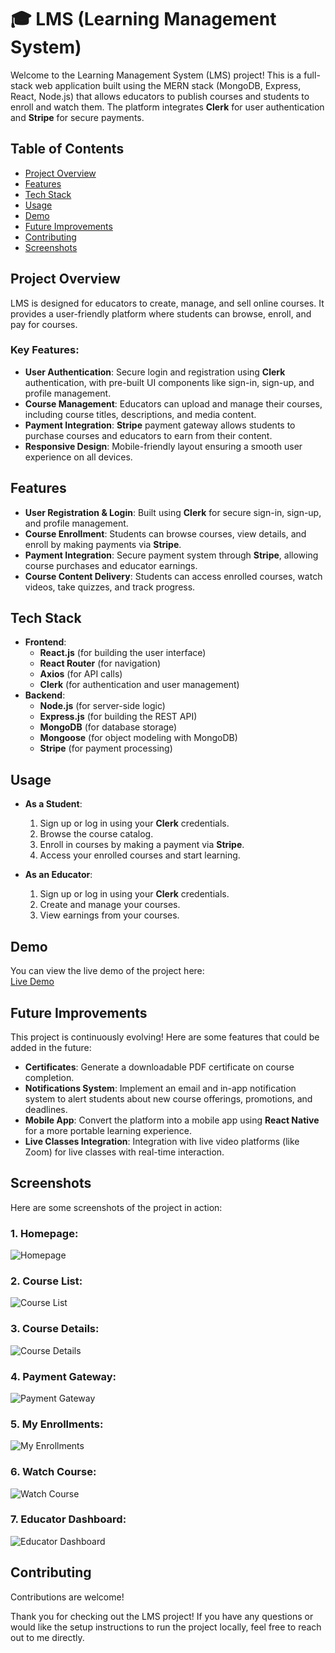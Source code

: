 # 🎓 LMS (Learning Management System)

Welcome to the Learning Management System (LMS) project! This is a full-stack web application built using the MERN stack (MongoDB, Express, React, Node.js) that allows educators to publish courses and students to enroll and watch them. The platform integrates **Clerk** for user authentication and **Stripe** for secure payments.

## Table of Contents

- [Project Overview](#project-overview)
- [Features](#features)
- [Tech Stack](#tech-stack)
- [Usage](#usage)
- [Demo](#demo)
- [Future Improvements](#future-improvements)
- [Contributing](#contributing)
- [Screenshots](#screenshots)

## Project Overview

LMS is designed for educators to create, manage, and sell online courses. It provides a user-friendly platform where students can browse, enroll, and pay for courses.

### Key Features:
- **User Authentication**: Secure login and registration using **Clerk** authentication, with pre-built UI components like sign-in, sign-up, and profile management.
- **Course Management**: Educators can upload and manage their courses, including course titles, descriptions, and media content.
- **Payment Integration**: **Stripe** payment gateway allows students to purchase courses and educators to earn from their content.
- **Responsive Design**: Mobile-friendly layout ensuring a smooth user experience on all devices.

## Features

- **User Registration & Login**: Built using **Clerk** for secure sign-in, sign-up, and profile management.
- **Course Enrollment**: Students can browse courses, view details, and enroll by making payments via **Stripe**.
- **Payment Integration**: Secure payment system through **Stripe**, allowing course purchases and educator earnings.
- **Course Content Delivery**: Students can access enrolled courses, watch videos, take quizzes, and track progress.

## Tech Stack

- **Frontend**: 
  - **React.js** (for building the user interface)
  - **React Router** (for navigation)
  - **Axios** (for API calls)
  - **Clerk** (for authentication and user management)
- **Backend**:
  - **Node.js** (for server-side logic)
  - **Express.js** (for building the REST API)
  - **MongoDB** (for database storage)
  - **Mongoose** (for object modeling with MongoDB)
  - **Stripe** (for payment processing)

## Usage

- **As a Student**:
  1. Sign up or log in using your **Clerk** credentials.
  2. Browse the course catalog.
  3. Enroll in courses by making a payment via **Stripe**.
  4. Access your enrolled courses and start learning.

- **As an Educator**:
  1. Sign up or log in using your **Clerk** credentials.
  2. Create and manage your courses.
  3. View earnings from your courses.

## Demo

You can view the live demo of the project here:  
[Live Demo](https://lms-frontend-eight-orpin.vercel.app/)

## Future Improvements

This project is continuously evolving! Here are some features that could be added in the future:

- **Certificates**: Generate a downloadable PDF certificate on course completion.
- **Notifications System**: Implement an email and in-app notification system to alert students about new course offerings, promotions, and deadlines.
- **Mobile App**: Convert the platform into a mobile app using **React Native** for a more portable learning experience.
- **Live Classes Integration**: Integration with live video platforms (like Zoom) for live classes with real-time interaction.

## Screenshots

Here are some screenshots of the project in action:

### 1. **Homepage**:  
![Homepage](https://i.imgur.com/FtnaZwm.png)  

### 2. **Course List**:  
![Course List](https://i.imgur.com/3c2l3vl.png)  

### 3. **Course Details**:  
![Course Details](https://i.imgur.com/sKHWL14.png)  

### 4. **Payment Gateway**:  
![Payment Gateway](https://i.imgur.com/8UuNqrC.png)  

### 5. **My Enrollments**:  
![My Enrollments](https://i.imgur.com/ReDiriG.png)  

### 6. **Watch Course**:  
![Watch Course](https://i.imgur.com/gHe4FVI.png)  

### 7. **Educator Dashboard**:  
![Educator Dashboard](https://i.imgur.com/Uhmd9jD.png)  

## Contributing
Contributions are welcome!

Thank you for checking out the LMS project! If you have any questions or would like the setup instructions to run the project locally, feel free to reach out to me directly.

